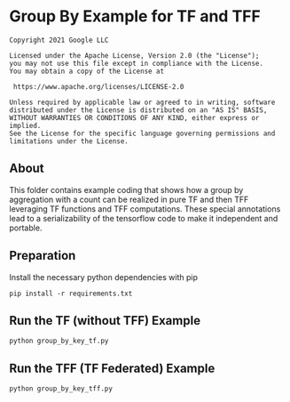 # Group By Example for TF and TFF

    Copyright 2021 Google LLC

    Licensed under the Apache License, Version 2.0 (the "License");
    you may not use this file except in compliance with the License.
    You may obtain a copy of the License at

     https://www.apache.org/licenses/LICENSE-2.0

    Unless required by applicable law or agreed to in writing, software
    distributed under the License is distributed on an "AS IS" BASIS,
    WITHOUT WARRANTIES OR CONDITIONS OF ANY KIND, either express or implied.
    See the License for the specific language governing permissions and
    limitations under the License.


## About

This folder contains example coding that shows how a group by aggregation with a count can be realized in pure TF and then TFF leveraging TF functions and TFF computations. These special annotations lead to a serializability of the tensorflow code to make it independent and portable.

## Preparation

Install the necessary python dependencies with pip
```
pip install -r requirements.txt
```

## Run the TF (without TFF) Example

```
python group_by_key_tf.py
```

## Run the TFF (TF Federated) Example

```
python group_by_key_tff.py
```